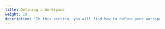 ```yaml
---
title: Defining a Workspace
weight: 19
description: 'In this section, you will find how to define your workspace.'
---
```


